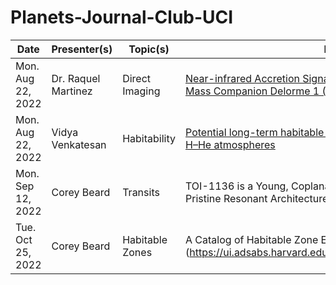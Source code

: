 # Planets-Journal-Club-UCI


Date             | Presenter(s)     |  Topic(s)        |  Paper Link    |
| ---------------  | ---------------- | ---------------- | ------------- |
|   Mon. Aug 22, 2022  | Dr. Raquel Martinez      |  Direct Imaging          |    [Near-infrared Accretion Signatures from the Circumbinary Planetary Mass Companion Delorme 1 (AB)b](https://ui.adsabs.harvard.edu/abs/2022arXiv220805016B/abstract)   
Mon. Aug 22, 2022| Vidya Venkatesan| Habitability | [Potential long-term habitable conditions on planets with primordial H–He atmospheres](https://www.nature.com/articles/s41550-022-01699-8)
| Mon. Sep 12, 2022 | Corey Beard | Transits | TOI-1136 is a Young, Coplanar, Aligned Planetary System with a Pristine Resonant Architecture
| Tue. Oct 25, 2022 | Corey Beard | Habitable Zones | A Catalog of Habitable Zone Exoplanets (https://ui.adsabs.harvard.edu/abs/2022arXiv221002484H/abstract)
